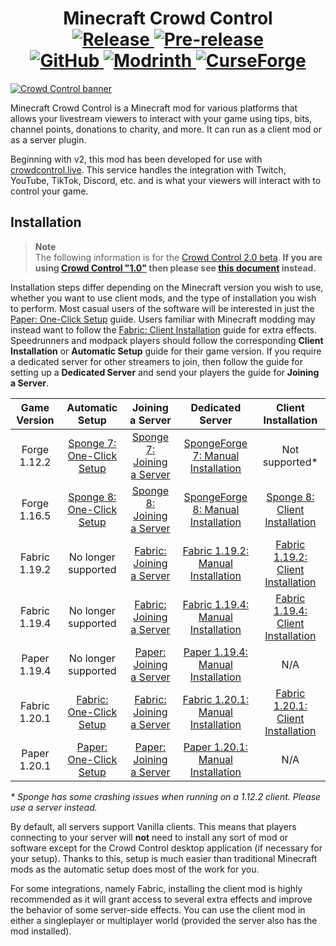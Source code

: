 <h1 align="center">Minecraft Crowd Control
  <br>
  <a href="https://github.com/qixils/minecraft-crowdcontrol/releases/latest">
    <img src="https://img.shields.io/github/v/release/qixils/minecraft-crowdcontrol?label=release&amp;logo=github" alt="Release">
  </a>
  <a href="https://github.com/qixils/minecraft-crowdcontrol/releases">
    <img src="https://img.shields.io/github/v/release/qixils/minecraft-crowdcontrol?include_prereleases&amp;label=pre-release&amp;logo=github&amp;color=orange" alt="Pre-release">
  </a>
  <br>
  <a href="https://github.com/qixils/minecraft-crowdcontrol/releases">
    <img src="https://img.shields.io/github/downloads/qixils/minecraft-crowdcontrol/total?logo=github&amp;color=brightgreen" alt="GitHub">
  </a>
  <a href="https://modrinth.com/plugin/crowdcontrol">
    <img src="https://img.shields.io/modrinth/dt/6XhH9LqD?logo=modrinth&amp;color=brightgreen" alt="Modrinth">
  </a>
  <a href="https://www.curseforge.com/minecraft/mc-mods/crowdcontrol">
    <img src="https://img.shields.io/badge/dynamic/json?url=https%3A%2F%2Fapi.cfwidget.com%2F830331&amp;query=%24.downloads.total&amp;logo=curseforge&amp;label=downloads&amp;color=brightgreen" alt="CurseForge">
  </a>
</h1>

[![Crowd Control banner](https://i.qixils.dev/cc-banner.png)](https://crowdcontrol.live)

Minecraft Crowd Control is a Minecraft mod for various platforms that allows your livestream
viewers to interact with your game using tips, bits, channel points, donations to charity, and more.
It can run as a client mod or as a server plugin.

Beginning with v2, this mod has been developed for use with
[crowdcontrol.live](https://crowdcontrol.live).
This service handles the integration with Twitch, YouTube, TikTok, Discord, etc. and is what your
viewers will interact with to control your game.

## Installation

> **Note**  
> The following information is for the
> [Crowd Control 2.0 beta](https://beta.crowdcontrol.live/).
> **If you are using [Crowd Control "1.0"](https://crowdcontrol.live/) then please see
> [this document](https://github.com/qixils/minecraft-crowdcontrol/tree/legacy#installation)
> instead.**

Installation steps differ depending on the Minecraft version you wish to use, whether you want to
use client mods, and the type of installation you wish to perform. Most casual users of the software
will be interested in just the [Paper: One-Click Setup](guides/paper_one_click.md) guide. Users
familiar with Minecraft modding may instead want to follow the
[Fabric: Client Installation](guides/fabric_1.20.1_client_installation.md) guide for extra effects.
Speedrunners and modpack players should follow the corresponding **Client Installation** or
**Automatic Setup** guide for their game version. If you require a dedicated server for other
streamers to join, then follow the guide for setting up a **Dedicated Server** and send your players
the guide for **Joining a Server**.

| Game Version  |                      Automatic Setup                      |                         Joining a Server                          |                                 Dedicated Server                                  |                                Client Installation                                |
|:-------------:|:---------------------------------------------------------:|:-----------------------------------------------------------------:|:---------------------------------------------------------------------------------:|:---------------------------------------------------------------------------------:|
| Forge 1.12.2  | [Sponge 7: One-Click Setup](guides/sponge_7_one_click.md) | [Sponge 7: Joining a Server](guides/sponge_7_joining_a_server.md) |   [SpongeForge 7: Manual Installation](guides/sponge_7_manual_installation.md)    |                                  Not supported*                                   |
| Forge 1.16.5  | [Sponge 8: One-Click Setup](guides/sponge_8_one_click.md) | [Sponge 8: Joining a Server](guides/sponge_8_joining_a_server.md) |   [SpongeForge 8: Manual Installation](guides/sponge_8_manual_installation.md)    |      [Sponge 8: Client Installation](guides/sponge_8_client_installation.md)      |
| Fabric 1.19.2 |                    No longer supported                    |   [Fabric: Joining a Server](guides/fabric_joining_a_server.md)   | [Fabric 1.19.2: Manual Installation](guides/fabric_1.19.2_manual_installation.md) | [Fabric 1.19.2: Client Installation](guides/fabric_1.19.2_client_installation.md) |
| Fabric 1.19.4 |                    No longer supported                    |   [Fabric: Joining a Server](guides/fabric_joining_a_server.md)   | [Fabric 1.19.4: Manual Installation](guides/fabric_1.19.4_manual_installation.md) | [Fabric 1.19.4: Client Installation](guides/fabric_1.19.4_client_installation.md) |
| Paper 1.19.4  |                    No longer supported                    |    [Paper: Joining a Server](guides/paper_joining_a_server.md)    |   [Paper 1.19.4: Manual Installation](guides/paper_1.19_manual_installation.md)   |                                        N/A                                        |
| Fabric 1.20.1 |   [Fabric: One-Click Setup](guides/fabric_one_click.md)   |   [Fabric: Joining a Server](guides/fabric_joining_a_server.md)   | [Fabric 1.20.1: Manual Installation](guides/fabric_1.20.1_manual_installation.md) | [Fabric 1.20.1: Client Installation](guides/fabric_1.20.1_client_installation.md) |
| Paper 1.20.1  |    [Paper: One-Click Setup](guides/paper_one_click.md)    |    [Paper: Joining a Server](guides/paper_joining_a_server.md)    |   [Paper 1.20.1: Manual Installation](guides/paper_1.20_manual_installation.md)   |                                        N/A                                        |

_\* Sponge has some crashing issues when running on a 1.12.2 client. Please use a server instead._

By default, all servers support Vanilla clients. This means that players connecting to your server
will **not** need to install any sort of mod or software except for the Crowd Control desktop
application (if necessary for your setup). Thanks to this, setup is much easier than traditional
Minecraft mods as the automatic setup does most of the work for you.

For some integrations, namely Fabric, installing the client mod is highly recommended as it will
grant access to several extra effects and improve the behavior of some server-side effects. You can
use the client mod in either a singleplayer or multiplayer world (provided the server also has the
mod installed).
